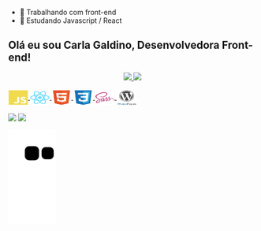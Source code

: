 
- 🔭 Trabalhando com front-end
- 🌱 Estudando Javascript / React 

## Olá eu sou Carla Galdino, Desenvolvedora Front-end!

<div align="center">
  <a href="https://github.com/CarlaMGaldino">
  <img height="180em" src="https://github-readme-stats.vercel.app/api?username=CarlaMGaldino&show_icons=true&theme=dracula&include_all_commits=true&count_private=true"/>
  <img height="180em" src="https://github-readme-stats.vercel.app/api/top-langs/?username=CarlaMGaldino&layout=compact&langs_count=7&theme=dracula"/>
</div>
  
  
<div style="display: inline_block"><br>
  <img align="center" alt="carla-js" height="30" width="40" src="https://raw.githubusercontent.com/devicons/devicon/master/icons/javascript/javascript-plain.svg">
    <img align="center" alt="carla-React" height="30" width="40" src="https://raw.githubusercontent.com/devicons/devicon/master/icons/react/react-original.svg">
  <img align="center" alt="carla-HTML" height="30" width="40" src="https://raw.githubusercontent.com/devicons/devicon/master/icons/html5/html5-original.svg">
  <img align="center" alt="carla-CSS" height="30" width="40" src="https://raw.githubusercontent.com/devicons/devicon/master/icons/css3/css3-original.svg">
    <img align="center" alt="carla-Sass" height="30" width="40" src="https://raw.githubusercontent.com/devicons/devicon/master/icons/sass/sass-original.svg">
 <img align="center" alt="carla-Wordpress" height="30" width="40" src="https://raw.githubusercontent.com/devicons/devicon/master/icons/wordpress/wordpress-original.svg">
  </div>
  

<div style="display: inline_block"><br>
  <a href = "mailto:carlinhamg20@gmail.com"><img src="https://img.shields.io/badge/-Gmail-%23333?style=for-the-badge&logo=gmail&logoColor=white" target="_blank"></a>
  <a href="https://www.linkedin.com/in/carla-galdino-602976159/" target="_blank"><img src="https://img.shields.io/badge/-LinkedIn-%230077B5?style=for-the-badge&logo=linkedin&logoColor=white" target="_blank"></a> 
 
  ![Snake animation](https://github.com/rafaballerini/rafaballerini/blob/output/github-contribution-grid-snake.svg)
 
</div>
